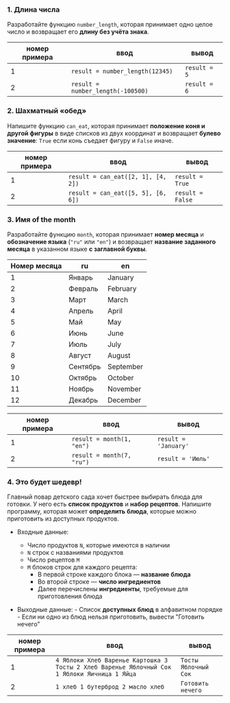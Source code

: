 ### 1. Длина числа  
Разработайте функцию `number_length`, которая принимает одно целое число и возвращает его **длину без учёта знака**.

| номер примера | ввод                              | вывод        |
| ------------- | --------------------------------- | ------------ |
| 1             | `result = number_length(12345)`   | `result = 5` |
| 2             | `result = number_length(-100500)` | `result = 6` |

### 2. Шахматный «обед»  
Напишите функцию `can_eat`, которая принимает **положение коня и другой фигуры** в виде списков из двух координат и возвращает **булево значение**: `True` если конь съедает фигуру и `False` иначе.

| номер примера | ввод                               | вывод            |
| ------------- | ---------------------------------- | ---------------- |
| 1             | `result = can_eat([2, 1], [4, 2])` | `result = True`  |
| 2             | `result = can_eat([5, 5], [6, 6])` | `result = False` |

### 3. Имя of the month  
Разработайте функцию `month`, которая принимает **номер месяца** и **обозначение языка** (`"ru"` или `"en"`) и возвращает **название заданного месяца** в указанном языке **с заглавной буквы**.

| Номер месяца | ru       | en        |
| ------------ | -------- | --------- |
| 1            | Январь   | January   |
| 2            | Февраль  | February  |
| 3            | Март     | March     |
| 4            | Апрель   | April     |
| 5            | Май      | May       |
| 6            | Июнь     | June      |
| 7            | Июль     | July      |
| 8            | Август   | August    |
| 9            | Сентябрь | September |
| 10           | Октябрь  | October   |
| 11           | Ноябрь   | November  |
| 12           | Декабрь  | December  |

| номер примера | ввод                      | вывод                |
| ------------- | ------------------------- | -------------------- |
| 1             | `result = month(1, "en")` | `result = 'January'` |
| 2             | `result = month(7, "ru")` | `result = 'Июль'`    |


### 4. Это будет шедевр!  
Главный повар детского сада хочет быстрее выбирать блюда для готовки. У него есть **список продуктов** и **набор рецептов**. Напишите программу, которая может **определить блюда**, которые можно приготовить из доступных продуктов.

- Входные данные:
	- Число продуктов `N`, которые имеются в наличии
	- `N` строк с названиями продуктов
	- Число рецептов `M`
	- `M` блоков строк для каждого рецепта:
		- В первой строке каждого блока — **название блюда**
		- Во второй строке — **число ингредиентов**
		- Далее перечислены **ингредиенты**, требуемые для приготовления блюда

- Выходные данные:
        - Список **доступных блюд** в алфавитном порядке
        - Если ни одно из блюд нельзя приготовить, вывести "Готовить нечего"

| номер примера | ввод                                                                                         | вывод                |
| ------------- | -------------------------------------------------------------------------------------------- | -------------------- |
| 1             | `4 Яблоки Хлеб Варенье Картошка 3 Тосты 2 Хлеб Варенье Яблочный Сок 1 Яблоки Яичница 1 Яйца` | `Тосты Яблочный Сок` |
| 2             | `1 хлеб 1 бутерброд 2 масло хлеб`                                                            | `Готовить нечего`    |